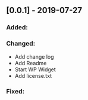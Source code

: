 ## [0.0.1] - 2019-07-27

### Added:
### Changed:
+ Add change log
+ Add Readme
+ Start WP Widget
+ Add license.txt
 
### Fixed: